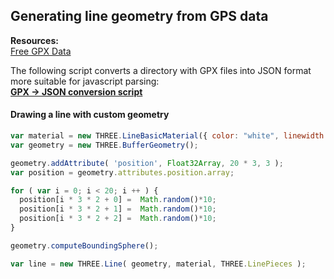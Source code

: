## Generating line geometry from GPS data

**Resources:**  
[Free GPX Data](http://wiki.openstreetmap.org/wiki/Planet.gpx)  

The following script converts a directory with GPX files into JSON format more suitable for javascript parsing:  
**[GPX -> JSON conversion script](https://github.com/arodic/res14/blob/master/data/convert.py)**

#### Drawing a line with custom geometry
```javascript
var material = new THREE.LineBasicMaterial({ color: "white", linewidth: 1 });
var geometry = new THREE.BufferGeometry();

geometry.addAttribute( 'position', Float32Array, 20 * 3, 3 );
var position = geometry.attributes.position.array;

for ( var i = 0; i < 20; i ++ ) {
  position[i * 3 * 2 + 0] =  Math.random()*10;
  position[i * 3 * 2 + 1] =  Math.random()*10;
  position[i * 3 * 2 + 2] =  Math.random()*10;
}

geometry.computeBoundingSphere();

var line = new THREE.Line( geometry, material, THREE.LinePieces );
```


